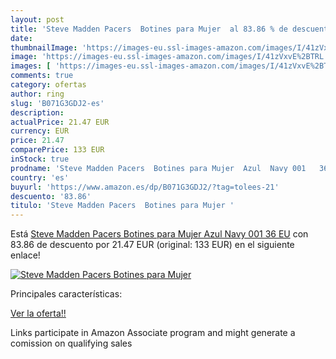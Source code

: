 ```yaml
---
layout: post
title: 'Steve Madden Pacers  Botines para Mujer  al 83.86 % de descuento'
date: 
thumbnailImage: 'https://images-eu.ssl-images-amazon.com/images/I/41zVxvE%2BTRL._SL200_.jpg'
image: 'https://images-eu.ssl-images-amazon.com/images/I/41zVxvE%2BTRL._SL200_.jpg'
images: [ 'https://images-eu.ssl-images-amazon.com/images/I/41zVxvE%2BTRL._SL200_.jpg' ]
comments: true
category: ofertas
author: ring
slug: 'B071G3GDJ2-es'
description:
actualPrice: 21.47 EUR
currency: EUR
price: 21.47
comparePrice: 133 EUR
inStock: true
prodname: 'Steve Madden Pacers  Botines para Mujer  Azul  Navy 001   36 EU'
country: 'es'
buyurl: 'https://www.amazon.es/dp/B071G3GDJ2/?tag=tolees-21'
descuento: '83.86'
titulo: 'Steve Madden Pacers  Botines para Mujer '
---
```


Está [Steve Madden Pacers  Botines para Mujer  Azul  Navy 001   36 EU](https://www.amazon.es/dp/B071G3GDJ2/?tag=tolees-21) con 83.86 de descuento por 21.47 EUR (original: 133 EUR) en el siguiente enlace!

[![Steve Madden Pacers  Botines para Mujer ](https://images-eu.ssl-images-amazon.com/images/I/41zVxvE%2BTRL._SL200_.jpg)](https://www.amazon.es/dp/B071G3GDJ2/?tag=tolees-21)

Principales características:


[Ver la oferta!!](https://www.amazon.es/dp/B071G3GDJ2/?tag=tolees-21)

Links participate in Amazon Associate program and might generate a comission on qualifying sales


